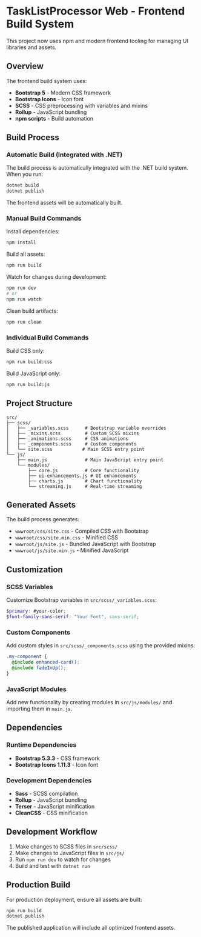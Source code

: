 # TaskListProcessor Web - Frontend Build System

This project now uses npm and modern frontend tooling for managing UI libraries and assets.

## Overview

The frontend build system uses:

- **Bootstrap 5** - Modern CSS framework
- **Bootstrap Icons** - Icon font
- **SCSS** - CSS preprocessing with variables and mixins
- **Rollup** - JavaScript bundling
- **npm scripts** - Build automation

## Build Process

### Automatic Build (Integrated with .NET)

The build process is automatically integrated with the .NET build system. When you run:

```bash
dotnet build
dotnet publish
```

The frontend assets will be automatically built.

### Manual Build Commands

Install dependencies:

```bash
npm install
```

Build all assets:

```bash
npm run build
```

Watch for changes during development:

```bash
npm run dev
# or
npm run watch
```

Clean build artifacts:

```bash
npm run clean
```

### Individual Build Commands

Build CSS only:

```bash
npm run build:css
```

Build JavaScript only:

```bash
npm run build:js
```

## Project Structure

```
src/
├── scss/
│   ├── _variables.scss      # Bootstrap variable overrides
│   ├── _mixins.scss         # Custom SCSS mixins
│   ├── _animations.scss     # CSS animations
│   ├── _components.scss     # Custom components
│   └── site.scss           # Main SCSS entry point
└── js/
    ├── main.js              # Main JavaScript entry point
    └── modules/
        ├── core.js          # Core functionality
        ├── ui-enhancements.js # UI enhancements
        ├── charts.js        # Chart functionality
        └── streaming.js     # Real-time streaming
```

## Generated Assets

The build process generates:

- `wwwroot/css/site.css` - Compiled CSS with Bootstrap
- `wwwroot/css/site.min.css` - Minified CSS
- `wwwroot/js/site.js` - Bundled JavaScript with Bootstrap
- `wwwroot/js/site.min.js` - Minified JavaScript

## Customization

### SCSS Variables

Customize Bootstrap variables in `src/scss/_variables.scss`:

```scss
$primary: #your-color;
$font-family-sans-serif: "Your Font", sans-serif;
```

### Custom Components

Add custom styles in `src/scss/_components.scss` using the provided mixins:

```scss
.my-component {
  @include enhanced-card();
  @include fadeInUp();
}
```

### JavaScript Modules

Add new functionality by creating modules in `src/js/modules/` and importing them in `main.js`.

## Dependencies

### Runtime Dependencies

- **Bootstrap 5.3.3** - CSS framework
- **Bootstrap Icons 1.11.3** - Icon font

### Development Dependencies

- **Sass** - SCSS compilation
- **Rollup** - JavaScript bundling
- **Terser** - JavaScript minification
- **CleanCSS** - CSS minification

## Development Workflow

1. Make changes to SCSS files in `src/scss/`
2. Make changes to JavaScript files in `src/js/`
3. Run `npm run dev` to watch for changes
4. Build and test with `dotnet run`

## Production Build

For production deployment, ensure all assets are built:

```bash
npm run build
dotnet publish
```

The published application will include all optimized frontend assets.
